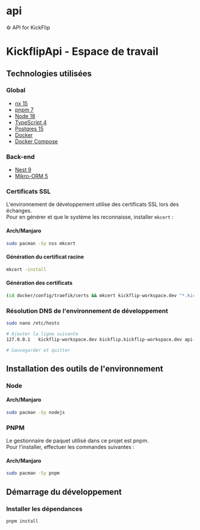 # api
⚙️ API for KickFlip

# KickflipApi - Espace de travail

## Technologies utilisées

### Global

- [nx 15](https://nx.dev/)
- [pnpm 7](https://pnpm.js.org/)
- [Node 18](https://nodejs.org/)
- [TypeScript 4](https://www.typescriptlang.org/)
- [Postgres 15](https://www.postgresql.org/)
- [Docker](https://www.docker.com/)
- [Docker Compose](https://docs.docker.com/compose/)

### Back-end

- [Nest 9](https://nestjs.com/)
- [Mikro-ORM 5](https://mikro-orm.io/)

### Certificats SSL

L'environnement de développement utilise des certificats SSL lors des échanges.  
Pour en générer et que le système les reconnaisse, installer `mkcert` :

#### **Arch/Manjaro**

```bash
sudo pacman -Sy nss mkcert
```

#### **Génération du certificat racine**

```bash
mkcert -install
```

#### **Génération des certificats**

```bash
(cd docker/config/traefik/certs && mkcert kickflip-workspace.dev "*.kickflip-workspace.dev")
```

### Résolution DNS de l'environnement de développement

```bash
sudo nano /etc/hosts

# Ajouter la ligne suivante
127.0.0.1	kickflip-workspace.dev kickflip.kickflip-workspace.dev api-kickflip.kickflip-workspace.dev

# Sauvegarder et quitter
```


## Installation des outils de l'environnement

### Node

#### **Arch/Manjaro**

```bash
sudo pacman -Sy nodejs
```

### PNPM

Le gestionnaire de paquet utilisé dans ce projet est pnpm.  
Pour l'installer, effectuer les commandes suivantes :

#### **Arch/Manjaro**

```bash
sudo pacman -Sy pnpm
```

## Démarrage du développement

### **Installer les dépendances**

```bash
pnpm install
```